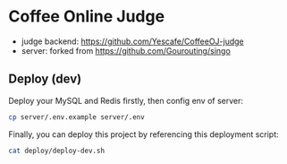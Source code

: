 # Coffee Online Judge

- judge backend: <https://github.com/Yescafe/CoffeeOJ-judge>
- server: forked from <https://github.com/Gourouting/singo>

## Deploy (dev)

Deploy your MySQL and Redis firstly, then config env of server:

```bash
cp server/.env.example server/.env
```

Finally, you can deploy this project by referencing this deployment script:

```bash
cat deploy/deploy-dev.sh
```

